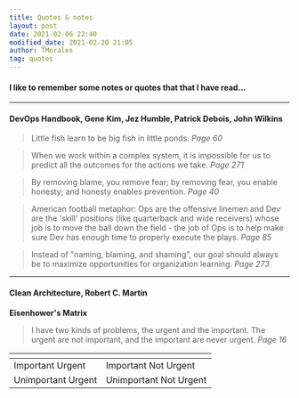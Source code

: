 ```yaml
---
title: Quotes & notes
layout: post
date: 2021-02-06 22:40
modified_date: 2021-02-20 21:05
author: TMorales
tag: quotes
---
```

#### I like to remember some notes or quotes that that I have read...
---
#### DevOps Handbook, Gene Kim, Jez Humble, Patrick Debois, John Wilkins
> Little fish learn to be big fish in little ponds. _Page 60_

> When we work within a complex system, it is impossible for us to predict all the outcomes for the actions we take. _Page 271_

> By removing blame, you remove fear; by removing fear, you enable honesty; and honesty enables prevention. _Page 40_

> American football metaphor: Ops are the offensive linemen and Dev are the 'skill' positions (like quarterback and wide receivers) whose job is to move the ball down the field - the job of Ops is to help make sure Dev has enough time to properly execute the plays. _Page 85_

> Instead of "naming, blaming, and shaming", our goal should always be to maximize opportunities for organization learning. _Page 273_

---
#### Clean Architecture, Robert C. Martin
**Eisenhower's Matrix**
> I have two kinds of problems, the urgent and the important. The urgent are not important, and the important are never urgent. _Page 16_

| <!-- -->    | <!-- -->    |
|-------------|-------------|
| Important Urgent | Important Not Urgent |
| Unimportant Urgent | Unimportant Not Urgent |